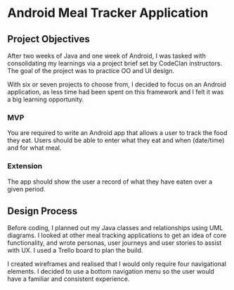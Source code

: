 # Android Meal Tracker Application

## Project Objectives
After two weeks of Java and one week of Android, I was tasked with consolidating my learnings via a project brief set by CodeClan instructors. The goal of the project was to practice OO and UI design.

With six or seven projects to choose from, I decided to focus on an Android application, as less time had been spent on this framework and I felt it was a big learning opportunity.

### MVP
You are required to write an Android app that allows a user to track the food they eat. Users should be able to enter what they eat and when (date/time) and for what meal.

### Extension
The app should show the user a record of what they have eaten over a given period.

## Design Process

Before coding, I planned out my Java classes and relationships using UML diagrams. I looked at other meal tracking applications to get an idea of core functionality, and wrote personas, user journeys and user stories to assist with UX. I used a Trello board to plan the build.

I created wireframes and realised that I would only require four navigational elements. I decided to use a bottom navigation menu so the user would have a familiar and consistent experience.  
